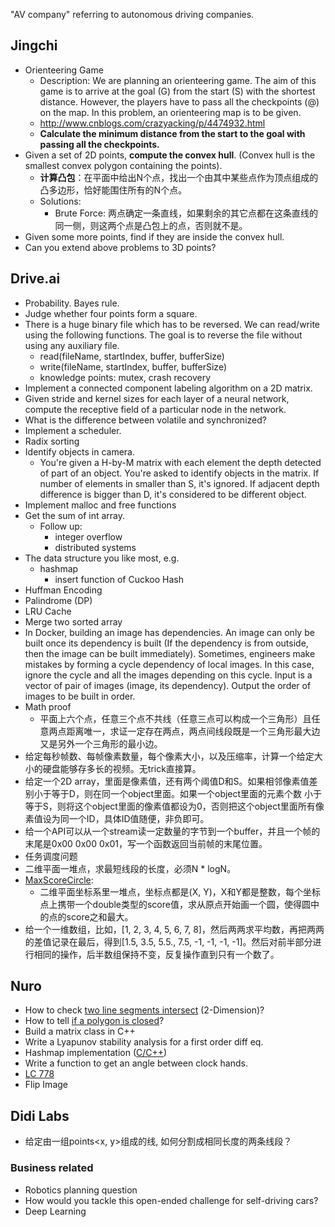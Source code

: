 "AV company" referring to autonomous driving companies.

## Jingchi
- Orienteering Game
    - Description: We are planning an orienteering game. The aim of this game is to arrive at the goal (G) from the start (S) with the shortest distance.
However, the players have to pass all the checkpoints (@) on the map.
In this problem, an orienteering map is to be given.
    - [http://www.cnblogs.com/crazyacking/p/4474932.html ](http://www.cnblogs.com/crazyacking/p/4474932.html)
    - **Calculate the minimum distance from the start to the goal with passing all the checkpoints.**
- Given a set of 2D points, **compute the convex hull**. (Convex hull is the smallest convex polygon containing
the points).   
    - **计算凸包**：在平面中给出N个点，找出一个由其中某些点作为顶点组成的凸多边形，恰好能围住所有的N个点。
    - Solutions:
        - Brute Force: 两点确定一条直线，如果剩余的其它点都在这条直线的同一侧，则这两个点是凸包上的点，否则就不是。
- Given some more points, find if they are inside the convex hull.
- Can you extend above problems to 3D points? 

## Drive.ai
- Probability. Bayes rule.
- Judge whether four points form a square.
- There is a huge binary file which has to be reversed. We can read/write using the following functions. The goal is to reverse the file without using any auxiliary file.
    - read(fileName, startIndex, buffer, bufferSize)
    - write(fileName, startIndex, buffer, bufferSize)
    - knowledge points: mutex, crash recovery
- Implement a connected component labeling algorithm on a 2D matrix.
- Given stride and kernel sizes for each layer of a neural network, compute the receptive field of a particular node in the network. 
- What is the difference between volatile and synchronized?
- Implement a scheduler.
- Radix sorting
- Identify objects in camera.
    - You're given a H-by-M matrix with each element the depth detected of part of an object. You're asked to identify objects in the matrix. If number of elements in smaller than S, it's ignored. If adjacent depth difference is bigger than D, it's considered to be different object.
- Implement malloc and free functions
- Get the sum of int array.
    - Follow up: 
        - integer overflow
        - distributed systems
- The data structure you like most, e.g.
    - hashmap
        - insert function of Cuckoo Hash
- Huffman Encoding
- Palindrome (DP)
- LRU Cache
- Merge two sorted array
- In Docker, building an image has dependencies. An image can only be built once its dependency is built (If the dependency is from outside, then the image can be built immediately). Sometimes, engineers make mistakes by forming a cycle dependency of local images. In this case, ignore the cycle and all the images depending on this cycle. Input is a vector of pair of images (image, its dependency). Output the order of images to be built in order.
- Math proof
    - 平面上六个点，任意三个点不共线（任意三点可以构成一个三角形）且任意两点距离唯一，求证一定存在两点，两点间线段既是一个三角形最大边又是另外一个三角形的最小边。
- 给定每秒帧数、每帧像素数量，每个像素大小，以及压缩率，计算一个给定大小的硬盘能够存多长的视频。无trick直接算。
- 给定一个2D array，里面是像素值，还有两个阈值D和S。如果相邻像素值差别小于等于D，则在同一个object里面。如果一个object里面的元素个数 小于等于S，则将这个object里面的像素值都设为0，否则把这个object里面所有像素值设为同一个ID，具体ID值随便，非负即可。
- 给一个API可以从一个stream读一定数量的字节到一个buffer，并且一个帧的末尾是0x00 0x00 0x01，写一个函数返回当前帧的末尾位置。
- 任务调度问题
- 二维平面一堆点，求最短线段的长度，必须N * logN。
- [MaxScoreCircle](MaxScoreCircle.py): 
    - 二维平面坐标系里一堆点，坐标点都是(X, Y)，X和Y都是整数，每个坐标点上携带一个double类型的score值，求从原点开始画一个圆，使得圆中的点的score之和最大。
- 给一个一维数组，比如，[1, 2, 3, 4, 5, 6, 7, 8]，然后两两求平均数，再把两两的差值记录在最后，得到[1.5, 3.5, 5.5., 7.5, -1, -1, -1, -1]。然后对前半部分进行相同的操作，后半数组保持不变，反复操作直到只有一个数了。

## Nuro
- How to check [two line segments intersect](../../Algorithms/Geometry/CheckTwoLineSegmentsIntersect.cpp) (2-Dimension)?
- How to tell [if a polygon is closed](../../Algorithms/Geometry/IsPolygonClosed.cpp)?
- Build a matrix class in C++
- Write a Lyapunov stability analysis for a first order diff eq. 
- Hashmap implementation ([C/C++](../../Algorithms/HashTable/HashTable.h))
- Write a function to get an angle between clock hands.
- [LC 778](../../Algorithms/Graph/SwimInRisingWater.cpp)
- Flip Image

## Didi Labs
- 给定由一组points<x, y>组成的线, 如何分割成相同长度的两条线段？

### Business related
- Robotics planning question 
- How would you tackle this open-ended challenge for self-driving cars?
- Deep Learning
